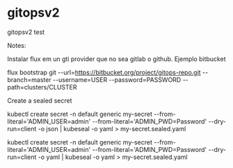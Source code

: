 # gitopsv2
gitopsv2 test


Notes:

Instalar flux em un gti provider que no sea gitlab o github. Ejemplo bitbucket


flux bootstrap git --url=https://bitbucket.org/project/gitops-repo.git --branch=master --username=USER --password=PASSWORD --path=clusters/CLUSTER


Create a sealed secret


kubectl create secret -n default generic my-secret --from-literal='ADMIN_USER=admin' --from-literal='ADMIN_PWD=Password' --dry-run=client -o json | kubeseal -o yaml > my-secret.sealed.yaml

kubectl create secret -n default generic my-secret --from-literal='ADMIN_USER=admin' --from-literal='ADMIN_PWD=Password' --dry-run=client -o yaml | kubeseal -o yaml > my-secret.sealed.yaml